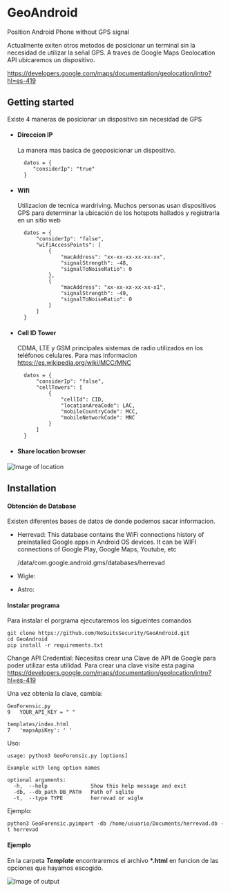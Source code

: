 # GeoAndroid
Position Android Phone without GPS signal


Actualmente exiten otros metodos de posicionar un terminal sin la necesidad de utilizar la señal GPS. A traves de Google Maps Geolocation API ubicaremos un dispositivo.

https://developers.google.com/maps/documentation/geolocation/intro?hl=es-419

## Getting started
Existe 4 maneras de posicionar un dispositivo sin necesidad de GPS
* #### Direccion IP 
  La manera mas basica de geoposicionar un dispositivo. 

        datos = {
           "considerIp": "true"
        }


* #### Wifi 
    Utilizacion de tecnica wardriving. Muchos personas usan dispositivos GPS para determinar la ubicación de los hotspots hallados y registrarla en un sitio web

        datos = {
            "considerIp": "false",
            "wifiAccessPoints": [
                {
                    "macAddress": "xx-xx-xx-xx-xx-xx",
                    "signalStrength": -48,
                    "signalToNoiseRatio": 0
                },
                {
                    "macAddress": "xx-xx-xx-xx-xx-x1",
                    "signalStrength": -49,
                    "signalToNoiseRatio": 0
                }
            ]
        }
        
* #### Cell ID Tower
    CDMA, LTE y GSM principales sistemas de radio utilizados en los teléfonos celulares. Para mas informacion     https://es.wikipedia.org/wiki/MCC/MNC

          
          
            
        datos = {
            "considerIp": "false",
            "cellTowers": [
                {
                    "cellId": CID,
                    "locationAreaCode": LAC,
                    "mobileCountryCode": MCC,
                    "mobileNetworkCode": MNC
                }
            ]
        }

* #### Share location browser

![Image of location](https://github.com/NoSuitsSecurity/GeoAndroid/blob/master/images/location.png)


## Installation

#### Obtención de Database
Existen diferentes bases de datos de donde podemos sacar informacion.
* Herrevad: This database contains the WiFi connections history of preinstalled Google apps in Android OS devices. It can be WIFI connections of Google Play, Google Maps, Youtube, etc    
    
    /data/com.google.android.gms/databases/herrevad  
    
* Wigle:

* Astro:  


#### Instalar programa
Para instalar el porgrama ejecutaremos los sigueintes comandos

    git clone https://github.com/NoSuitsSecurity/GeoAndroid.git    
    cd GeoAndroid
    pip install -r requirements.txt  

Change API Credential:
Necesitas crear una Clave de API de Google para poder utilizar esta utilidad. Para crear una clave visite esta pagina https://developers.google.com/maps/documentation/geolocation/intro?hl=es-419

Una vez obtenia la clave, cambia:
    
    GeoForensic.py
    9   YOUR_API_KEY = " "
    
    templates/index.html
    7   'mapsApiKey': ' '
    
  

Uso:
    
    usage: python3 GeoForensic.py [options]

    Example with long option names
    
    optional arguments:
      -h,  --help              Show this help message and exit
      -db, --db_path DB_PATH   Path of sqlite
      -t,  --type TYPE         herrevad or wigle
 
Ejemplo:
    
    python3 GeoForensic.pyimport -db /home/usuario/Documents/herrevad.db -t herrevad



#### Ejemplo
En la carpeta _**Template**_ encontraremos el archivo __*.html__ en funcion de las opciones que hayamos escogido. 

![Image of output](https://github.com/NoSuitsSecurity/GeoAndroid/blob/master/images/output.png)

